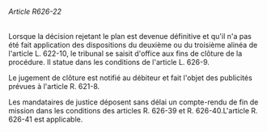 ###### Article R626-22

Lorsque la décision rejetant le plan est devenue définitive et qu'il n'a pas été fait application des dispositions du deuxième ou du troisième alinéa de l'article L. 622-10, le tribunal se saisit d'office aux fins de clôture de la procédure. Il statue dans les conditions de l'article L. 626-9.

Le jugement de clôture est notifié au débiteur et fait l'objet des publicités prévues à l'article R. 621-8.

Les mandataires de justice déposent sans délai un compte-rendu de fin de mission dans les conditions des articles R. 626-39 et R. 626-40.L'article R. 626-41 est applicable.

